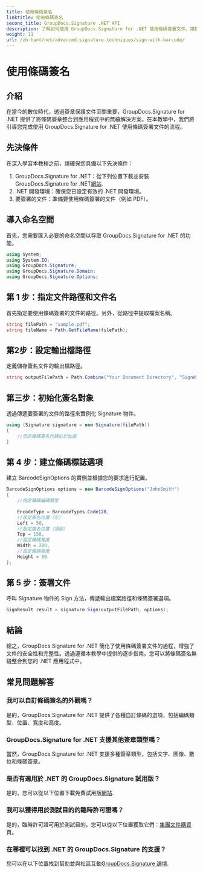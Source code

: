 ```yaml
---
title: 使用條碼簽名
linktitle: 使用條碼簽名
second_title: GroupDocs.Signature .NET API
description: 了解如何使用 GroupDocs.Signature for .NET 使用條碼簽署文件。請按照我們的逐步指南進行無縫整合。
weight: 11
url: /zh-hant/net/advanced-signature-techniques/sign-with-barcode/
---
```


# 使用條碼簽名

## 介紹
在當今的數位時代，透過簽章保護文件至關重要，GroupDocs.Signature for .NET 提供了將條碼簽章整合到應用程式中的無縫解決方案。在本教學中，我們將引導您完成使用 GroupDocs.Signature for .NET 使用條碼簽署文件的流程。
## 先決條件
在深入學習本教程之前，請確保您具備以下先決條件：
1.  GroupDocs.Signature for .NET：從下列位置下載並安裝 GroupDocs.Signature for .NET[網站](https://releases.groupdocs.com/signature/net/).
2. .NET 開發環境：確保您已設定有效的 .NET 開發環境。
3. 要簽署的文件：準備要使用條碼簽署的文件（例如 PDF）。

## 導入命名空間
首先，您需要匯入必要的命名空間以存取 GroupDocs.Signature for .NET 的功能。
```csharp
using System;
using System.IO;
using GroupDocs.Signature;
using GroupDocs.Signature.Domain;
using GroupDocs.Signature.Options;
```
## 第 1 步：指定文件路徑和文件名
首先指定要使用條碼簽署的文件的路徑。另外，從路徑中提取檔案名稱。
```csharp
string filePath = "sample.pdf";
string fileName = Path.GetFileName(filePath);
```
## 第2步：設定輸出檔路徑
定義儲存簽名文件的輸出檔路徑。
```csharp
string outputFilePath = Path.Combine("Your Document Directory", "SignWithBarcode", fileName);
```
## 第三步：初始化簽名對象
透過傳遞要簽署的文件的路徑來實例化 Signature 物件。
```csharp
using (Signature signature = new Signature(filePath))
{
    //您的條碼簽名代碼位於此處
}
```
## 第 4 步：建立條碼標誌選項
建立 BarcodeSignOptions 的實例並根據您的要求進行配置。
```csharp
BarcodeSignOptions options = new BarcodeSignOptions("JohnSmith")
{
	//指定條碼編碼類型
	
    EncodeType = BarcodeTypes.Code128,
    //設定簽名位置（左）
	Left = 50,
	//設定簽名位置（頂部）
    Top = 150,
	//設定條碼寬度
    Width = 200,
	//設定條碼高度
    Height = 50
};
```
## 第 5 步：簽署文件
呼叫 Signature 物件的 Sign 方法，傳遞輸出檔案路徑和條碼簽署選項。
```csharp
SignResult result = signature.Sign(outputFilePath, options);
```

## 結論
總之，GroupDocs.Signature for .NET 簡化了使用條碼簽署文件的過程，增強了文件的安全性和完整性。透過遵循本教學中提供的逐步指南，您可以將條碼簽名無縫整合到您的 .NET 應用程式中。
## 常見問題解答
### 我可以自訂條碼簽名的外觀嗎？
是的，GroupDocs.Signature for .NET 提供了各種自訂條碼的選項，包括編碼類型、位置、寬度和高度。
### GroupDocs.Signature for .NET 支援其他簽章類型嗎？
當然，GroupDocs.Signature for .NET 支援多種簽章類型，包括文字、圖像、數位和條碼簽章。
### 是否有適用於 .NET 的 GroupDocs.Signature 試用版？
是的，您可以從以下位置下載免費試用版[網站](https://releases.groupdocs.com/).
### 我可以獲得用於測試目的的臨時許可證嗎？
是的，臨時許可證可用於測試目的。您可以從以下位置獲取它們：[集團文件購買](https://purchase.groupdocs.com/temporary-license/)頁。
### 在哪裡可以找到 .NET 的 GroupDocs.Signature 的支援？
您可以在以下位置找到幫助並與社區互動[GroupDocs.Signature 論壇](https://forum.groupdocs.com/c/signature/13).